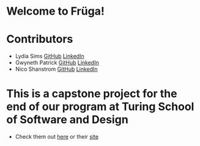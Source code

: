 # Welcome to Früga!

# Contributors
- Lydia Sims [GitHub](https://github.com/LISims88) [LinkedIn](https://www.linkedin.com/in/lydia-sims/)
- Gwyneth Patrick [GitHub](https://github.com/moth-dust) [LinkedIn](https://www.linkedin.com/in/gwyneth-patrick/)
- Nico Shanstrom [GitHub](https://github.com/NicoShanstrom) [LinkedIn](https://www.linkedin.com/in/nicoshanstrom/)

# This is a capstone project for the end of our program at Turing School of Software and Design 
- Check them out [here](https://www.linkedin.com/school/turingschool/) or their [site](https://turing.edu/)
